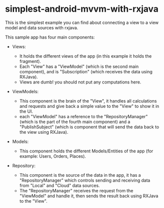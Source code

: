 # simplest-android-mvvm-with-rxjava
This is the simplest example you can find about connecting a view to a view model and data sources with rxjava.

This sample app has four main components:
* Views: 
  - It holds the different views of the app (in this example it holds the fragment).
  - Each "View" has a "ViewModel" (which is the second main component), and is "Subscription" (which receives the data using RXJava).
  - Views are dumb! you should not put any computations here.
  
* ViewModels:
  - This component is the brain of the "View", it handles all calculations and requests and give back a simple value to the "View" to show it in the UI.
  - each "ViewModel" has a reference to the "RepositoryManager" (which is the part of the fourth main component) and a "PublishSubject" (which is component that will send the data back to the view using RXJava).
  
* Models:
  - This component holds the different Models/Entities of the app (for example: Users, Orders, Places).

* Repository:
  - This component is the source of the data in the app, it has a "RepositoryManager" which controls sending and receiving data from "Local" and "Cloud" data sources.
  - The "RepositoryManager" receives the request from the "ViewModel" and handle it, then sends the result back using RXJava to the "View".
  
